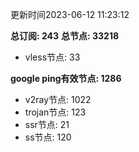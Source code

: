 更新时间2023-06-12 11:23:12

**总订阅: 243**
**总节点: 33218**
- vless节点: 33

**google ping有效节点: 1286**
- v2ray节点: 1022
- trojan节点: 123
- ssr节点: 21
- ss节点: 120
